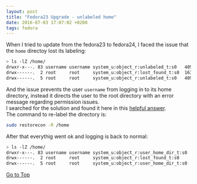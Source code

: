 ```yaml
---
layout: post
title: "Fedora23 Upgrade - unlabeled home"
date: 2016-07-03 17:07:02 +0200
tags: fedora
---
```

<a name="Top" />

When I tried to update from the fedora23 to fedora24, I faced the issue that the `home` directoy lost its labeling:

```bash
> ls -lZ /home/
drwxr-x---. 83 username username system_u:object_r:unlabeled_t:s0   4096 Jun 22 14:55 username
drwx------.  2 root     root     system_u:object_r:lost_found_t:s0  16384 Sep 30 2015 lost+found
drwx------.  5 root     root     system_u:object_r:unlabeled_t:s0   4096 Jan 13 11:48 testuser
```
And the issue prevents the user `username` from logging in to its home directory, instead it directs the user to the root directory with an error message regarding permission issues.  
I searched for the solution and found it here in this [helpful answer](http://forums.fedoraforum.org/showpost.php?p=1587276&postcount=2).  
The command to re-label the directory is:

```bash
sudo restorecon -R /home
```

After that everythig went ok and logging is back to normal:

```bash
> ls -lZ /home/
drwxr-x---. 83 username username system_u:object_r:user_home_dir_t:s0  4096 Jun 22 14:55 username
drwx------.  2 root     root     system_u:object_r:lost_found_t:s0     16384 Sep 30 2015 lost+found
drwx------.  5 root     root     system_u:object_r:user_home_dir_t:s0  4096 Jan 13 11:48 testuser
```
[Go to Top](#Top)
